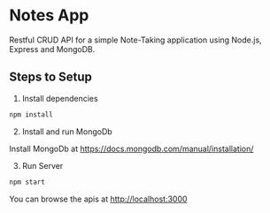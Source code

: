# Notes App

Restful CRUD API for a simple Note-Taking application using Node.js, Express and MongoDB.

## Steps to Setup

1. Install dependencies

```bash
npm install
```

2. Install and run MongoDb

Install MongoDb at <https://docs.mongodb.com/manual/installation/>

3. Run Server

```bash
npm start
```

You can browse the apis at <http://localhost:3000>